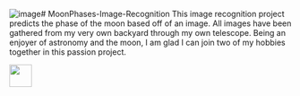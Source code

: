 ![image](https://github.com/user-attachments/assets/61d1eb16-60c2-4e8d-82e4-a600c86be2f1)# MoonPhases-Image-Recognition
This image recognition project predicts the phase of the moon based off of an image. All images have been gathered from my very own backyard through my own telescope. Being an enjoyer of astronomy and the moon, I am glad I can join two of my hobbies together in this passion project. 

<img src="C:\Users\evios\Desktop\MoonPhaseImages\IMG_2250.jpg" width="40" />
